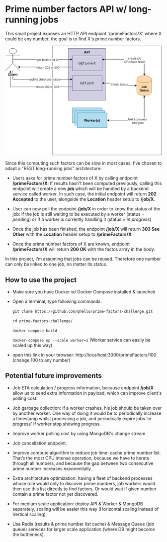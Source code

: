 # Prime number factors API w/ long-running jobs

This small project exposes an HTTP API endpoint '/primeFactors/X' where X could be any number, the goal is to find X's prime number factors.

![Architecture diagram](https://raw.githubusercontent.com/qhello/prime-factors-challenge/master/Architecture%20diagram.png)

Since this computing such factors can be slow in most cases, I've chosen to adapt a "REST long-running jobs" architecture:

- Users asks for prime number factors of X by calling endpoint **/primeFactors/X**; If results hasn't been computed previously, calling this endpoint will create a new **job** which will be handled by a backend service called *worker*. 
In such case, the initial endpoint will return **202 Accepted** to the user, alongside the **Location** header setup to **/job/X**.

- User can now poll the endpoint **/job/X** in order to know the status of the job: if the job is still waiting to be executed by a worker (status = *pending*) or if a worker is currently handling it (status = *in progress*)

- Once the job has been finished, the endpoint **/job/X** will return **303 See Other** with the **Location** header setup to **/primeFactors/X**

- Once the prime number factors of X are known, endpoint **/primeFactors/X** will return **200 OK** with the factos array in the body.

In this project, I'm assuming that jobs can be reused. Therefore one number can only be linked to one job, no matter its status.

## How to use the project

- Make sure you have Docker w/ Docker Compose installed & launched

- Open a terminal, type following commands:

    `git clone https://github.com/qhello/prime-factors-challenge.git`
    
    `cd prime-factors-challenge/`
    
    `docker-compose build`
    
    `docker-compose up --scale worker=1` (Worker service can easily be scaled up this way)

- open this link in your browser: http://localhost:3000/primeFactors/100 (change 100 to any number)

## Potential future improvements

- Job ETA calculation / progress information, because endpoint **/job/X** allow us to send extra information in payload, which can improve client's polling cost.

- Job garbage collection: if a worker crashes, his job should be taken over by another worker. One way of doing it would be to periodically increase a timestamp whilst processing a job, and periodically expire jobs 'in progress' if worker stop showing progress.

- Improve worker polling cost by using MongoDB's change stream

- Job cancellation endpoint.

- Improve compute algorithm to reduce job time: cache prime number list. That’s the most CPU intense operation, because we have to iterate through all numbers, and because the gap between two consecutive prime number increases exponentially.

- Extra architecture optimization: having a fleet of backend processes whose role would only to discover prime numbers, job workers would then use this list directly to find factors. Or would wait if given number contain a prime factor not yet discovered.

- For medium scale application: deploy API & Worker & MongoDB separately, scaling will be easier this way (Horizontal scaling instead of Vertical scaling).

- Use Redis (results & prime number list cache) & Message Queue (job queue) services for larger scale application (where DB might become the bottleneck).
